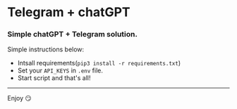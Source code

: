 # Telegram + chatGPT
### Simple chatGPT + Telegram solution. 
Simple instructions below:
- Intsall requirements(`pip3 install -r requirements.txt`)
- Set your `API_KEYS` in `.env` file. 
- Start script and that's all!
---
Enjoy 😏
